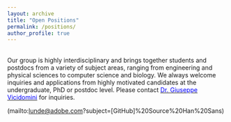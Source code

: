 ```yaml
---
layout: archive
title: "Open Positions"
permalink: /positions/
author_profile: true
---
```


<br>
Our group is highly interdisciplinary and brings together students and postdocs from a variety of subject areas, ranging from engineering and physical sciences to computer science and biology. We always welcome inquiries and applications from highly motivated candidates at the undergraduate, PhD or postdoc level. Please contact <a href="mailto:{{ author.email }}"><span style="color:blue">Dr. Giuseppe Vicidomini</span></a> for inquiries.


(mailto:lunde@adobe.com?subject=[GitHub]%20Source%20Han%20Sans)

